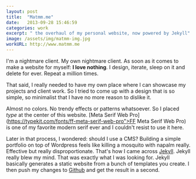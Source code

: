 ```yaml
---
layout: post
title:  "Matmm.me"
date:   2013-09-28 15:46:59
categories: work
excerpt: " the overhaul of my personal website, now powered by Jekyll"
image: /assets/img/matmm-img.jpg
workURL: http://www.matmm.me
---
```


I'm a nightmare client. My own nightmare client. As soon as it comes to make a website for myself: **I love nothing**. I design, iterate, sleep on it and delete for ever. Repeat a million times. 

That said, I really needed to have my own place where I can showcase my projects and client work. So I tried to come up with a design that is so simple, so minimalist that I have no more reason to dislike it. 

Almost no colors. No trendy effects or patterns whatsoever. So I placed *type* at the center of this website. [Meta Serif Web Pro](https://typekit.com/fonts/ff-meta-serif-web-pro">FF Meta Serif Web Pro) is one of my favorite modern serif ever and I couldn't resist to use it here. 

Later in that process, I wondered: should I use a CMS? Building a simple portfolio on top of Wordpress feels like killing a mosquito with napalm really. Effective but really disproportionate. That's how I came across [Jekyll](http://www.jekyllrb.com). Jekyll really blew my mind. That was exactly what I was looking for. Jekyll basically generates a static website from a bunch of templates you create. I then push my changes to [Github](www.github.com) and get the result in a second. 